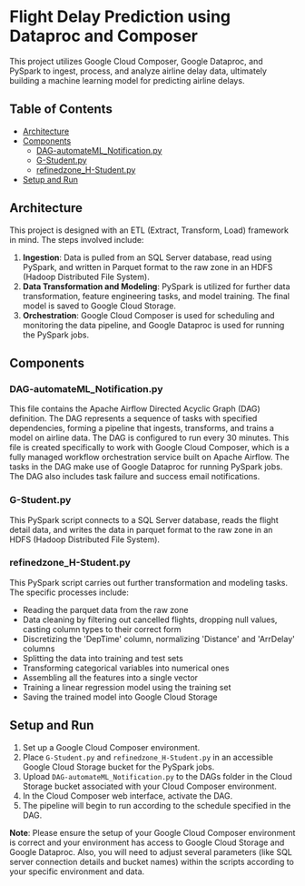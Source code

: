 # Flight Delay Prediction using Dataproc and Composer

This project utilizes Google Cloud Composer, Google Dataproc, and PySpark to ingest, process, and analyze airline delay data, ultimately building a machine learning model for predicting airline delays. 

## Table of Contents
- [Architecture](#architecture)
- [Components](#components)
  - [DAG-automateML_Notification.py](#dag-automateml_notificationpy)
  - [G-Student.py](#g-studentpy)
  - [refinedzone_H-Student.py](#refinedzone_h-studentpy)
- [Setup and Run](#setup-and-run)

## Architecture
This project is designed with an ETL (Extract, Transform, Load) framework in mind. The steps involved include:

1. **Ingestion**: Data is pulled from an SQL Server database, read using PySpark, and written in Parquet format to the raw zone in an HDFS (Hadoop Distributed File System).
2. **Data Transformation and Modeling**: PySpark is utilized for further data transformation, feature engineering tasks, and model training. The final model is saved to Google Cloud Storage.
3. **Orchestration**: Google Cloud Composer is used for scheduling and monitoring the data pipeline, and Google Dataproc is used for running the PySpark jobs.

## Components

### DAG-automateML_Notification.py
This file contains the Apache Airflow Directed Acyclic Graph (DAG) definition. The DAG represents a sequence of tasks with specified dependencies, forming a pipeline that ingests, transforms, and trains a model on airline data. The DAG is configured to run every 30 minutes. This file is created specifically to work with Google Cloud Composer, which is a fully managed workflow orchestration service built on Apache Airflow. The tasks in the DAG make use of Google Dataproc for running PySpark jobs. The DAG also includes task failure and success email notifications.

### G-Student.py
This PySpark script connects to a SQL Server database, reads the flight detail data, and writes the data in parquet format to the raw zone in an HDFS (Hadoop Distributed File System).

### refinedzone_H-Student.py
This PySpark script carries out further transformation and modeling tasks. The specific processes include:
- Reading the parquet data from the raw zone
- Data cleaning by filtering out cancelled flights, dropping null values, casting column types to their correct form
- Discretizing the 'DepTime' column, normalizing 'Distance' and 'ArrDelay' columns
- Splitting the data into training and test sets
- Transforming categorical variables into numerical ones
- Assembling all the features into a single vector
- Training a linear regression model using the training set
- Saving the trained model into Google Cloud Storage

## Setup and Run
1. Set up a Google Cloud Composer environment.
2. Place `G-Student.py` and `refinedzone_H-Student.py` in an accessible Google Cloud Storage bucket for the PySpark jobs.
3. Upload `DAG-automateML_Notification.py` to the DAGs folder in the Cloud Storage bucket associated with your Cloud Composer environment.
4. In the Cloud Composer web interface, activate the DAG.
5. The pipeline will begin to run according to the schedule specified in the DAG.

**Note**: Please ensure the setup of your Google Cloud Composer environment is correct and your environment has access to Google Cloud Storage and Google Dataproc. Also, you will need to adjust several parameters (like SQL server connection details and bucket names) within the scripts according to your specific environment and data.
